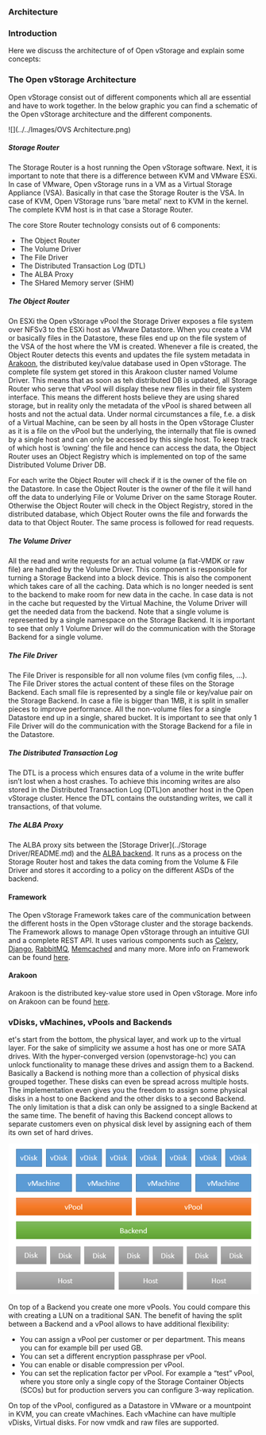 ### Architecture

### Introduction
Here we discuss the architecture of of Open vStorage and explain some concepts:

### The Open vStorage Architecture
Open vStorage consist out of different components which all are essential and have to work together. In the below graphic you can find a schematic of the Open vStorage architecture and the different components.

![](../../Images/OVS Architecture.png)

##### Storage Router
The Storage Router is a host running the Open vStorage software. Next, it is important to note that there is a difference between KVM and VMware ESXi. In case of VMware, Open vStorage runs in a VM as a Virtual Storage Appliance (VSA). Basically in that case the Storage Router is the VSA. In case of KVM, Open VStorage runs 'bare metal' next to KVM in the kernel. The complete KVM host is in that case a Storage Router.

The core Store Router technology consists out of 6 components:
* The Object Router
* The Volume Driver
* The File Driver
* The Distributed Transaction Log (DTL)
* The ALBA Proxy
* The SHared Memory server (SHM)

##### The Object Router
On ESXi the Open vStorage vPool the Storage Driver exposes a file system over NFSv3 to the ESXi host as VMware Datastore. When you create a VM or basically files in the Datastore, these files end up on the file system of the VSA of the host where the VM is created. Whenever a file is created, the Object Router detects this events and updates the file system metadata in [Arakoon](../Arakoon/README.md), the distributed key/value database used in Open vStorage. The complete file system get stored in this Arakoon cluster named Volume Driver. This means that as soon as teh distributed DB is updated, all Storage Router who serve that vPool will display these new files in their file system interface. This means the different hosts believe they are using shared storage, but in reality only the metadata of the vPool is shared between all hosts and not the actual data.
Under normal circumstances a file, f.e. a disk of a Virtual Machine, can be seen by all hosts in the Open vStorage Cluster as it is a file on the vPool but the underlying, the internally that file is owned by a single host and can only be accessed by this single host. To keep track of which host is ‘owning’ the file and hence can access the data, the Object Router uses an Object Registry which is implemented on top of the same Distributed Volume Driver DB.

For each write the Object Router will check if it is the owner of the file on the Datastore. In case the Object Router is the owner of the file it will hand off the data to underlying File or Volume Driver on the same Storage Router. Otherwise the Object Router will check in the Object Registry, stored in the distributed database, which Object Router owns the file and forwards the data to that Object Router. The same process is followed for read requests.

##### The Volume Driver
All the read and write requests for an actual volume (a flat-VMDK or raw file) are handled by the Volume Driver. This component is responsible for turning a Storage Backend into a block device. This is also the component which takes care of all the caching. Data which is no longer needed is sent to the backend to make room for new data in the cache. In case data is not in the cache but requested by the Virtual Machine, the Volume Driver will get the needed data from the backend. Note that a single volume is represented by a single namespace on the Storage Backend. It is important to see that only 1 Volume Driver will do the communication with the Storage Backend for a single volume.

##### The File Driver
The File Driver is responsible for all non volume files (vm config files, …). The File Driver stores the actual content of these files on the Storage Backend. Each small file is represented by a single file or key/value pair on the Storage Backend. In case a file is bigger than 1MB, it is split in smaller pieces to improve performance. All the non-volume files for a single Datastore end up in a single, shared bucket. It is important to see that only 1 File Driver will do the communication with the Storage Backend for a file in the Datastore.

##### The Distributed Transaction Log
The DTL is a process which ensures data of a volume in the write buffer isn’t lost when a host crashes. To achieve this incoming writes are also stored in the Distributed Transaction Log (DTL)on another host in the Open vStorage cluster. Hence the DTL contains the outstanding writes, we  call it transactions, of that volume.

##### The ALBA Proxy
The ALBA proxy sits between the [Storage Driver](../Storage Driver/README.md) and the [ALBA backend](README.md). It runs as a process on the Storage Router host and takes the data coming from the Volume & File Driver and stores it according to a policy on the different ASDs of the backend.

#### Framework
The Open vStorage Framework takes care of the communication between the different hosts in the Open vStorage cluster and the storage backends. The Framework allows to manage Open vStorage through an intuitive GUI and a complete REST API. It uses various components such as [Celery](https://github.com/celery/celery), [Django](https://github.com/django/django), [RabbitMQ](https://github.com/celery/librabbitmq), [Memcached](https://github.com/memcached/memcached) and many more. More info on Framework can be found [here](../Framework/README.md).

#### Arakoon
Arakoon is the distributed key-value store used in Open vStorage. More info on Arakoon can be found [here](../Arakoon/README.md).


### vDisks, vMachines, vPools and Backends
et's start from the bottom, the physical layer, and work up to the virtual layer. For the sake of simplicity we assume a host has one or more SATA drives. With the hyper-converged version (openvstorage-hc) you can unlock functionality to manage these drives and assign them to a Backend. Basically a Backend is nothing more than a collection of physical disks grouped together. These disks can even be spread across multiple hosts. The implementation even gives you the freedom to assign some physical disks in a host to one Backend and the other disks to a second Backend. The only limitation is that a disk can only be assigned to a single Backend at the same time. The benefit of having this Backend concept allows to separate customers even on physical disk level by assigning each of them its own set of hard drives.

![](../../Images/vPool-Backend.png)

On top of a Backend you create one more vPools. You could compare this with creating a LUN on a traditional SAN. The benefit of having the split between a Backend and a vPool allows to have additional flexibility:
* You can assign a vPool per customer or per department. This means you can for example bill per used GB.
* You can set a different encryption passphrase per vPool.
* You can enable or disable compression per vPool.
* You can set the replication factor per vPool. For example a “test” vPool, where you store only a single copy of the Storage Container Objects (SCOs) but for production servers you can configure 3-way replication.

On top of the vPool, configured as a Datastore in VMware or a mountpoint in KVM, you can create vMachines. Each vMachine can have multiple vDisks, Virtual disks. For now vmdk and raw files are supported.